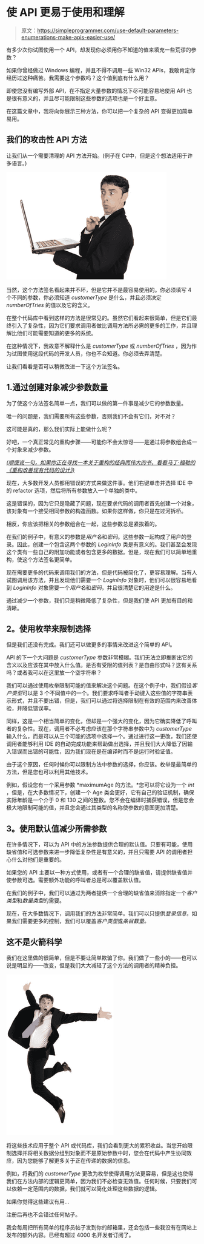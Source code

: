 # 使 API 更易于使用和理解

> 原文：<https://simpleprogrammer.com/use-default-parameters-enumerations-make-apis-easier-use/>

有多少次你试图使用一个 API，却发现你必须用你不知道的值来填充一些荒谬的参数？

如果你曾经做过 Windows 编程，并且不得不调用一些 Win32 APIs，我敢肯定你经历过这种痛苦。我需要这个参数吗？这个值到底有什么用？

即使您没有编写外部 API，在不指定大量参数的情况下尽可能容易地使用 API 也是很有意义的，并且尽可能限制这些参数的选项也是一个好主意。

在这篇文章中，我将向你展示三种方法，你可以把一个复杂的 API 变得更加简单易用。

## 我们的攻击性 API 方法

让我们从一个需要清理的 API 方法开始。(例子在 C#中，但是这个想法适用于许多语言。)



![Man looking taken aback and affronted](img/69ab331c88126a51082087d10b8d210c.png)



当然，这个方法签名看起来并不坏，但是它并不是最容易使用的。你必须填写 4 个不同的参数，你必须知道 *customerType* 是什么，并且必须决定 *numberOfTries* 的值以及它的含义。

在整个代码库中看到这样的方法是很常见的。虽然它们看起来很简单，但是它们最终引入了复杂性，因为它们要求调用者做比调用方法所必需的更多的工作，并且理解比他们可能需要知道的更多的系统。

在这种情况下，我故意不解释什么是 *customerType* 或 *numberOfTries* ，因为作为试图使用这段代码的开发人员，你也不会知道。你必须去弄清楚。

让我们看看是否可以稍微改进一下这个方法签名。

## 1.通过创建对象减少参数数量

为了使这个方法签名简单一点，我们可以做的第一件事是减少它的参数数量。

唯一的问题是，我们需要所有这些参数，否则我们不会有它们，对不对？

这可能是真的，那么我们实际上能做什么呢？

好吧，一个真正常见的重构步骤——可能你不会太惊讶——是通过将参数组合成一个对象来减少参数。

[*(顺便说一句，如果你正在寻找一本关于重构的经典而伟大的书，看看马丁·福勒的《重构改善现有代码的设计》)*](http://www.amazon.com/gp/product/0201485672/ref=as_li_tl?ie=UTF8&camp=1789&creative=390957&creativeASIN=0201485672&linkCode=as2&tag=makithecompsi-20&linkId=7QVMVC5S2SV4XOC6)

现在，大多数开发人员都用错误的方式来做这件事。他们右键单击并选择 IDE 中的 refactor 选项，然后将所有参数放入一个单独的类中。

这是错误的，因为它只是隐藏了问题，现在要求代码的调用者首先创建一个对象，该对象有一个接受相同参数的构造函数。如果你这样做，你只是在过河拆桥。

相反，你应该把相关的参数组合在一起，这些参数总是紧挨着的。

在我们的例子中，有意义的参数是*用户名*和*密码*。这些参数一起构成了用户的登录。因此，创建一个包含这两个参数的 *LoginInfo* 类是有意义的。我们甚至会发现这个类有一些自己的附加功能或者包含更多的数据。但是，现在我们可以简单地重构，使这个方法签名更简单。

现在需要更多的代码来调用我们的方法，但是代码被简化了，更容易理解。当有人试图调用该方法，并且发现他们需要一个 *LoginInfo* 对象时，他们可以很容易地看到 *LoginInfo* 对象需要一个*用户名*和*密码*，并且很清楚它的用途是什么。

通过减少一个参数，我们只是稍微降低了复杂性，但是我们使 API 更加有目的和清晰。

## **2。使用枚举来限制选择**

但是我们还没有完成。我们还可以做更多的事情来改进这个简单的 API。

API 的下一个大问题是 *customerType* 参数非常模糊。我们无法立即推断出它的含义以及应该在其中放入什么值。是否有受限的值列表？是自由形式吗？这有关系吗？或者我可以在这里放一个空字符串？

我们可以通过使用枚举限制可能的值来解决这个问题。在这个例子中，我们假设*客户类型*可以是 3 个不同值中的一个。我们要求呼叫者手动键入这些值的字符串表示形式，并且不要出错，但是，我们可以通过将选择限制在有效的范围内来改善体验，并降低错误率。

同样，这是一个相当简单的变化，但却是一个强大的变化，因为它确实降低了呼叫者的复杂性。现在，调用者不必考虑应该在那个字符串参数中为 *customerType* 输入什么，而是可以从三个可能的选项中选择一个。通过进行这一更改，我们还使调用者能够利用 IDE 的自动完成功能来帮助做出选择，并且我们大大降低了因输入错误而出错的可能性，因为我们现在是在编译时而不是运行时验证值。

由于这个原因，任何时候你可以限制方法中参数的选择，你应该。枚举是最简单的方法，但是您也可以利用其他技术。

例如，假设您有一个采用参数 *maximumAge 的方法。*您可以将它设为一个 *int* ，但是，在大多数情况下，创建一个 Age 类会更好，它有自己的验证机制，确保实际年龄是一个介于 0 和 130 之间的整数。您不会在编译时捕获错误，但是您会极大地限制可能的值，并且您会通过其类型的名称使参数的意图更加清楚。

## **3。使用默认值减少所需参数**

在许多情况下，可以为 API 中的方法参数提供合理的默认值。只要有可能，使用缺省值和可选参数来进一步降低复杂性是有意义的，并且只需要 API 的调用者担心什么对他们是重要的。

如果您的 API 主要以一种方式使用，或者有一个合理的缺省值，请提供缺省值并使参数可选。需要额外功能的呼叫者总是可以覆盖默认值。

在我们的例子中，我们可以通过为两者提供一个合理的缺省值来消除指定一个*客户类型*和*数量类型*的需要。

现在，在大多数情况下，调用我们的方法非常简单。我们可以只提供*登录信息*，如果我们需要更多的控制，我们可以覆盖*客户类型*或*条目数量。*

## **这不是火箭科学**

我们在这里做的很简单，但是不要让简单欺骗了你。我们做了一些小的——也可以说是明显的——改变，但是我们大大减轻了这个方法的调用者的精神负担。



![Agile businessman leaping in the air](img/48f9781a4a27d13d58fec3665af2774b.png)



将这些技术应用于整个 API 或代码库，我们会看到更大的累积收益。当您开始限制选择并将相关数据分组到对象而不是原始参数中时，您会在代码中产生协同效应，因为您能够了解更多关于正在传递的数据的信息。

例如，将我们的 *customerType* 更改为枚举使得调用方法更容易，但是这也使得我们在方法内部的逻辑更简单，因为我们不必检查无效值。任何时候，只要我们可以依赖一定范围内的数据，我们就可以简化处理这些数据的逻辑。

如果你觉得这些建议有用…

注册后再也不会错过任何帖子。

我会每周把所有简单的程序员帖子发到你的邮箱里，还会包括一些我没有在网站上发布的额外内容。已经有超过 4000 名开发者订阅了。